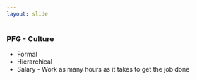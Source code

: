 ```yaml
---
layout: slide
---
```


### PFG - Culture

* Formal
* Hierarchical
* Salary - Work as many hours as it takes to get the job done

